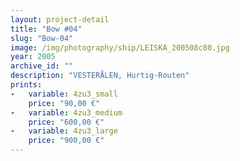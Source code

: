 ```yaml
---
layout: project-detail
title: "Bow #04"
slug: "Bow-04"
image: /img/photography/ship/LEISKA_200508c80.jpg
year: 2005
archive_id: ""
description: "VESTERÅLEN, Hurtig-Routen"
prints: 
-   variable: 4zu3_small
    price: "90,00 €"
-   variable: 4zu3_medium
    price: "600,00 €"
-   variable: 4zu3_large
    price: "900,00 €"
---
```

